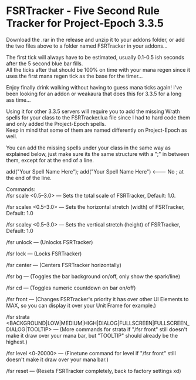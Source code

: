 # FSRTracker - Five Second Rule Tracker for Project-Epoch 3.3.5

Download the .rar in the release and unzip it to your addons folder, or add the two files above to a folder named FSRTracker in your addons...

The first tick will always have to be estimated, usually 0.1-0.5 ish seconds after the 5 second blue bar fills.\
All the ticks after that should be 100% on time with your mana regen since it uses the first mana regen tick as the base for the timer...

Enjoy finally drink walking without having to guess mana ticks again! I've been looking for an addon or weakaura that does this for 3.3.5 for a long ass time...

Using it for other 3.3.5 servers will require you to add the missing Wrath spells for your class to the FSRTracker.lua file since I had to hard code them and only added the Project-Epoch spells.\
Keep in mind that some of them are named differently on Project-Epoch as well.

You can add the missing spells under your class in the same way as explained below, just make sure its the same structure with a ";" in between them, except for at the end of a line.

  add("Your Spell Name Here"); add("Your Spell Name Here") <--- No ; at the end of the line.
  
Commands:\
/fsr scale <0.5–3.0> — Sets the total scale of FSRTracker, Default: 1.0.

/fsr scalex <0.5–3.0> — Sets the horizontal stretch (width) of FSRTracker, Default: 1.0

/fsr scaley <0.5–3.0> — Sets the vertical stretch (height) of FSRTracker, Default: 1.0

/fsr unlock — (Unlocks FSRTracker)

/fsr lock — (Locks FSRTracker)

/fsr center — (Centers FSRTracker horizontally)

/fsr bg — (Toggles the bar background on/off, only show the spark/line)

/fsr cd — (Toggles numeric countdown on bar on/off)

/fsr front — (Changes FSRTracker's priority it has over other UI Elements to MAX, so you can display it over your Unit Frame for example.)

/fsr strata <BACKGROUND|LOW|MEDIUM|HIGH|DIALOG|FULLSCREEN|FULLSCREEN_DIALOG|TOOLTIP> — (More commands for strata if "/fsr front" still doesn't make it draw over your mana bar, but "TOOLTIP" should already be the highest.)

/fsr level <0-20000> — (Finetune command for level if "/fsr front" still doesn't make it draw over your mana bar.)

/fsr reset — (Resets FSRTracker completely, back to factory settings xd)
